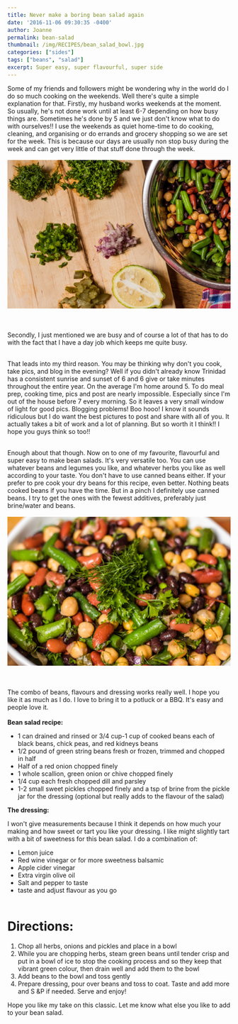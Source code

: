 ```yaml
---
title: Never make a boring bean salad again
date: '2016-11-06 09:30:35 -0400'
author: Joanne
permalink: bean-salad
thumbnail: /img/RECIPES/bean_salad_bowl.jpg
categories: ["sides"]
tags: ["beans", "salad"]
excerpt: Super easy, super flavourful, super side
---
```


Some of my friends and followers might be wondering why in the world do I do so much cooking on the weekends. Well there's quite a simple explanation for that. Firstly, my husband works weekends at the moment. So usually, he's not done work until at least 6-7 depending on how busy things are. Sometimes he's done by 5 and we just don't know what to do with ourselves!! I use the weekends as quiet home-time to do cooking, cleaning, and organising or do errands and grocery shopping so we are set for the week. This is because our days are usually non stop busy during the week and can get very little of that stuff done through the week.
<br>
<br>
![bean salad](/img/NOV2016/bean_salad_prep.jpg)  
<br>
<br>

Secondly, I just mentioned we are busy and of course a lot of that has to do with the fact that I have a day job which keeps me quite busy.<br>
<br>

That leads into my third reason. You may be thinking why don't you cook, take pics, and blog in the evening? Well if you didn't already know Trinidad has a consistent sunrise and sunset of 6 and 6 give or take minutes throughout the entire year. On the average I'm home around 5\. To do meal prep, cooking time, pics and post are nearly impossible. Especially since I'm out of the house before 7 every morning. So it leaves a very small window of light for good pics. Blogging problems! Boo hooo! I know it sounds ridiculous but I do want the best pictures to post and share with all of you. It actually takes a bit of work and a lot of planning. But so worth it I think!! I hope you guys think so too!!<br>
<br>

Enough about that though. Now on to one of my favourite, flavourful and super easy to make bean salads. It's very versatile too. You can use whatever beans and legumes you like, and whatever herbs you like as well according to your taste. You don't have to use canned beans either. If your prefer to pre cook your dry beans for this recipe, even better. Nothing beats cooked beans if you have the time. But in a pinch I definitely use canned beans. I try to get the ones with the fewest additives, preferably just brine/water and beans.
<br>
<br>
![bean salad](/img/NOV2016/bean_salad_closeup.jpg)  
<br>
<br>

The combo of beans, flavours and dressing works really well. I hope you like it as much as I do. I love to bring it to a potluck or a BBQ. It's easy and people love it.<br>
<br>
**Bean salad recipe:**

- 1 can drained and rinsed or 3/4 cup-1 cup of cooked beans each of black beans, chick peas, and red kidneys beans
- 1/2 pound of green string beans fresh or frozen, trimmed and chopped in half
- Half of a red onion chopped finely
- 1 whole scallion, green onion or chive chopped finely
- 1/4 cup each fresh chopped dill and parsley
- 1-2 small sweet pickles chopped finely and a tsp of brine from the pickle jar for the dressing (optional but really adds to the flavour of the salad)

**The dressing:**

I won't give measurements because I think it depends on how much your making and how sweet or tart you like your dressing. I like might slightly tart with a bit of sweetness for this bean salad. I do a combination of:

- Lemon juice
- Red wine vinegar or for more sweetness balsamic
- Apple cider vinegar
- Extra virgin olive oil
- Salt and pepper to taste
- taste and adjust flavour as you go<br>
  <br>

# Directions:

1. Chop all herbs, onions and pickles and place in a bowl
2. While you are chopping herbs, steam green beans until tender crisp and put in a bowl of ice to stop the cooking process and so they keep that vibrant green colour, then drain well and add them to the bowl
3. Add beans to the bowl and toss gently
4. Prepare dressing, pour over beans and toss to coat. Taste and add more and S &P if needed. Serve and enjoy!

Hope you like my take on this classic. Let me know what else you like to add to your bean salad.
